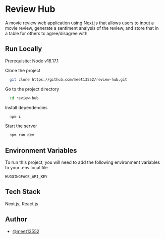 
# Review Hub
A movie review web application using Next.js that allows users to input a movie review, generate a sentiment analysis of the review, and store that in a table for others to agree/disagree with.
## Run Locally

Prerequisite: Node v18.17.1

Clone the project

```bash
  git clone https://github.com/meet13552/review-hub.git
```

Go to the project directory

```bash
  cd review-hub
```

Install dependencies

```bash
  npm i
```

Start the server

```bash
  npm run dev
```


## Environment Variables

To run this project, you will need to add the following environment variables to your .env.local file

`HUGGINGFACE_API_KEY`

## Tech Stack

Next.js, React.js


## Author

- [@meet13552](https://www.github.com/meet13552)

